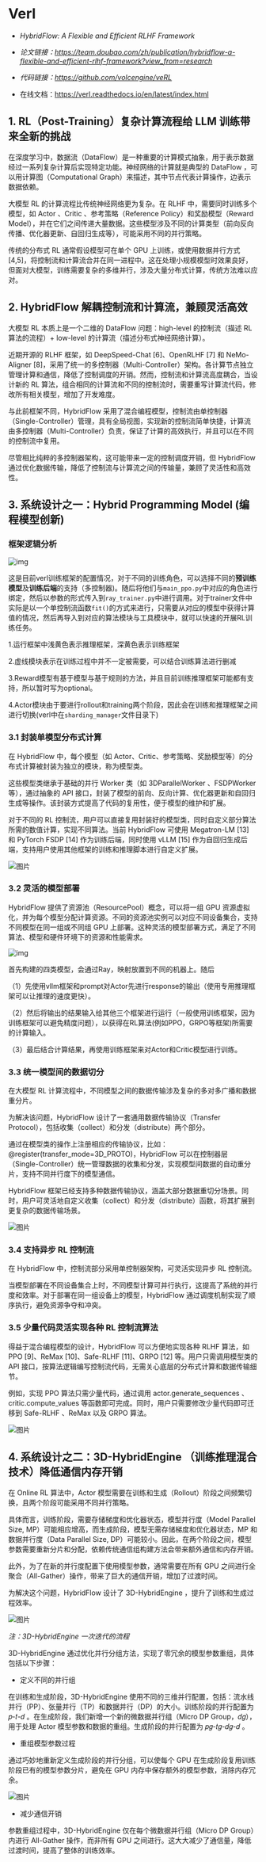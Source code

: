 

# Verl



- *HybridFlow: A Flexible and Efficient RLHF Framework*

- *论文链接：https://team.doubao.com/zh/publication/hybridflow-a-flexible-and-efficient-rlhf-framework?view_from=research*

- *代码链接：https://github.com/volcengine/veRL*
- 在线文档：https://verl.readthedocs.io/en/latest/index.html



## 1. RL（Post-Training）复杂计算流程给 LLM 训练带来全新的挑战

在深度学习中，数据流（DataFlow）是一种重要的计算模式抽象，用于表示数据经过一系列复杂计算后实现特定功能。神经网络的计算就是典型的 DataFlow ，可以用计算图（Computational Graph）来描述，其中节点代表计算操作，边表示数据依赖。

大模型 RL 的计算流程比传统神经网络更为复杂。在 RLHF 中，需要同时训练多个模型，如 Actor 、Critic 、参考策略（Reference Policy）和奖励模型（Reward Model），并在它们之间传递大量数据。这些模型涉及不同的计算类型（前向反向传播、优化器更新、自回归生成等），可能采用不同的并行策略。

传统的分布式 RL 通常假设模型可在单个 GPU 上训练，或使用数据并行方式 [4,5]，将控制流和计算流合并在同一进程中。这在处理小规模模型时效果良好，但面对大模型，训练需要复杂的多维并行，涉及大量分布式计算，传统方法难以应对。

##  2. HybridFlow 解耦控制流和计算流，兼顾灵活高效

大模型 RL 本质上是一个二维的 DataFlow 问题：high-level 的控制流（描述 RL 算法的流程）+ low-level 的计算流（描述分布式神经网络计算）。

近期开源的 RLHF 框架，如 DeepSpeed-Chat [6]、OpenRLHF [7] 和 NeMo-Aligner [8]，采用了统一的多控制器（Multi-Controller）架构。各计算节点独立管理计算和通信，降低了控制调度的开销。然而，控制流和计算流高度耦合，当设计新的 RL 算法，组合相同的计算流和不同的控制流时，需要重写计算流代码，修改所有相关模型，增加了开发难度。

与此前框架不同，HybridFlow 采用了混合编程模型，控制流由单控制器（Single-Controller）管理，具有全局视图，实现新的控制流简单快捷，计算流由多控制器（Multi-Controller）负责，保证了计算的高效执行，并且可以在不同的控制流中复用。

尽管相比纯粹的多控制器架构，这可能带来一定的控制调度开销，但 HybridFlow 通过优化数据传输，降低了控制流与计算流之间的传输量，兼顾了灵活性和高效性。

## 3. 系统设计之一：Hybrid Programming Model (编程模型创新)

### 框架逻辑分析

![img](https://pic3.zhimg.com/v2-120db60c9af032bb5ddaab7ba831221e_1440w.jpg)



这是目前verl训练框架的配置情况，对于不同的训练角色，可以选择不同的**预训练模型**及**训练后端**的支持（多控制器)。随后将他们与`main_ppo.py`中对应的角色进行绑定，然后以参数的形式传入到`ray_trainer.py`中进行调用。对于trainer文件中实际是以一个单控制流函数`fit()`的方式来进行，只需要从对应的模型中获得计算值的情况，然后再导入到对应的算法模块与工具模块中，就可以快速的开展RL训练任务。

1.运行框架中浅黄色表示推理框架，深黄色表示训练框架

2.虚线模块表示在训练过程中并不一定被需要，可以结合训练算法进行删减

3.Reward模型有基于模型与基于规则的方法，并且目前训练推理框架可能都有支持，所以暂时写为optional。

4.Actor模块由于要进行rollout和training两个阶段，因此会在训练和推理框架之间进行切换(verl中在`sharding_manager`文件目录下)

### 3.1 封装单模型分布式计算

在 HybridFlow 中，每个模型（如 Actor、Critic、参考策略、奖励模型等）的分布式计算被封装为独立的模块，称为模型类。

这些模型类继承于基础的并行 Worker 类（如 3DParallelWorker 、FSDPWorker 等），通过抽象的 API 接口，封装了模型的前向、反向计算、优化器更新和自回归生成等操作。该封装方式提高了代码的复用性，便于模型的维护和扩展。

对于不同的 RL 控制流，用户可以直接复用封装好的模型类，同时自定义部分算法所需的数值计算，实现不同算法。当前 HybridFlow 可使用 Megatron-LM [13] 和 PyTorch FSDP [14] 作为训练后端，同时使用 vLLM [15] 作为自回归生成后端，支持用户使用其他框架的训练和推理脚本进行自定义扩展。

![图片](https://mmbiz.qpic.cn/sz_mmbiz_png/IrH3BAPESuiahEibicAGHwOUHDjGSoSsicz8mibzJMoGH9c0bPYbbjOWBUiciaFBV3STgEM6HXIW3Vvmib3k6AOJnWt3uQ/640?wx_fmt=png&from=appmsg&tp=webp&wxfrom=5&wx_lazy=1&wx_co=1)



### 3.2 灵活的模型部署

HybridFlow 提供了资源池（ResourcePool）概念，可以将一组 GPU 资源虚拟化，并为每个模型分配计算资源。不同的资源池实例可以对应不同设备集合，支持不同模型在同一组或不同组 GPU 上部署。这种灵活的模型部署方式，满足了不同算法、模型和硬件环境下的资源和性能需求。

![img](https://pica.zhimg.com/v2-677f0e776144e14a21c6fa7af61acde6_1440w.jpg)

首先构建的四类模型，会通过Ray，映射放置到不同的机器上。随后

（1）先使用vllm框架和prompt对Actor先进行response的输出（使用专用推理框架可以让推理的速度更快）。

（2）然后将输出的结果输入给其他三个框架进行运行（一般使用训练框架，因为训练框架可以避免精度问题），以获得在RL算法(例如PPO，GRPO等框架)所需要的计算输入。

（3）最后结合计算结果，再使用训练框架来对Actor和Critic模型进行训练。



### 3.3 统一模型间的数据切分

在大模型 RL 计算流程中，不同模型之间的数据传输涉及复杂的多对多广播和数据重分片。

为解决该问题，HybridFlow 设计了一套通用数据传输协议（Transfer Protocol），包括收集（collect）和分发（distribute）两个部分。

通过在模型类的操作上注册相应的传输协议，比如：@register(transfer_mode=3D_PROTO)，HybridFlow 可以在控制器层（Single-Controller）统一管理数据的收集和分发，实现模型间数据的自动重分片，支持不同并行度下的模型通信。

HybridFlow 框架已经支持多种数据传输协议，涵盖大部分数据重切分场景。同时，用户可灵活地自定义收集（collect）和分发（distribute）函数，将其扩展到更复杂的数据传输场景。



![图片](https://mmbiz.qpic.cn/sz_mmbiz_png/IrH3BAPESuiahEibicAGHwOUHDjGSoSsicz8licpiakd4SicTbHtIgeia5U18HXyuJyic8elNC8iaQ5CTM43zcScfAzzq3pA/640?wx_fmt=png&from=appmsg&tp=webp&wxfrom=5&wx_lazy=1&wx_co=1)



### 3.4 支持异步 RL 控制流

在 HybridFlow 中，控制流部分采用单控制器架构，可灵活实现异步 RL 控制流。

当模型部署在不同设备集合上时，不同模型计算可并行执行，这提高了系统的并行度和效率。对于部署在同一组设备上的模型，HybridFlow 通过调度机制实现了顺序执行，避免资源争夺和冲突。

### 3.5 少量代码灵活实现各种 RL 控制流算法


得益于混合编程模型的设计，HybridFlow 可以方便地实现各种 RLHF 算法，如 PPO [9]、ReMax [10]、Safe-RLHF [11]、GRPO [12] 等。用户只需调用模型类的 API 接口，按算法逻辑编写控制流代码，无需关心底层的分布式计算和数据传输细节。

例如，实现 PPO 算法只需少量代码，通过调用 actor.generate_sequences 、critic.compute_values 等函数即可完成。同时，用户只需要修改少量代码即可迁移到 Safe-RLHF 、ReMax 以及 GRPO 算法。

![图片](https://mmbiz.qpic.cn/sz_mmbiz_png/IrH3BAPESuiahEibicAGHwOUHDjGSoSsicz8Y3fibjOtmOpOHUfCiaiaQicDiaPLBmWebhI2cB4BQTPc6D5KX08AhAawDvA/640?wx_fmt=png&from=appmsg&tp=webp&wxfrom=5&wx_lazy=1&wx_co=1)






## 4. 系统设计之二：3D-HybridEngine （训练推理混合技术）降低通信内存开销

在 Online RL 算法中，Actor 模型需要在训练和生成（Rollout）阶段之间频繁切换，且两个阶段可能采用不同并行策略。

具体而言，训练阶段，需要存储梯度和优化器状态，模型并行度（Model Parallel Size, MP）可能相应增高，而生成阶段，模型无需存储梯度和优化器状态，MP 和数据并行度（Data Parallel Size, DP）可能较小。因此，在两个阶段之间，模型参数需要重新分片和分配，依赖传统通信组构建方法会带来额外通信和内存开销。

此外，为了在新的并行度配置下使用模型参数，通常需要在所有 GPU 之间进行全聚合（All-Gather）操作，带来了巨大的通信开销，增加了过渡时间。

为解决这个问题，HybridFlow 设计了 3D-HybridEngine ，提升了训练和生成过程效率。

![图片](https://mmbiz.qpic.cn/sz_mmbiz_png/IrH3BAPESuiahEibicAGHwOUHDjGSoSsicz89JadxTZdMK7U6TpPrLY53F7icJZ8wmjiapJsvoaFL5rpQkOUtmt1BvjA/640?wx_fmt=png&from=appmsg&tp=webp&wxfrom=5&wx_lazy=1&wx_co=1)

*注：3D-HybridEngine 一次迭代的流程*

3D-HybridEngine 通过优化并行分组方法，实现了零冗余的模型参数重组，具体包括以下步骤：

- 定义不同的并行组

在训练和生成阶段，3D-HybridEngine 使用不同的三维并行配置，包括：流水线并行（PP）、张量并行（TP）和数据并行（DP）的大小。训练阶段的并行配置为 𝑝-𝑡-𝑑 。在生成阶段，我们新增一个新的微数据并行组（Micro DP Group，𝑑𝑔），用于处理 Actor 模型参数和数据的重组。生成阶段的并行配置为 𝑝𝑔-𝑡𝑔-𝑑𝑔-𝑑 。

- 重组模型参数过程

通过巧妙地重新定义生成阶段的并行分组，可以使每个 GPU 在生成阶段复用训练阶段已有的模型参数分片，避免在 GPU 内存中保存额外的模型参数，消除内存冗余。

![图片](https://mmbiz.qpic.cn/sz_mmbiz_png/IrH3BAPESuiahEibicAGHwOUHDjGSoSsicz89NqZ1EfmvTr6SC22vgCTFPZibVqTvnXB65VhWorqMwt4CMyvEfxibZIw/640?wx_fmt=png&from=appmsg&tp=webp&wxfrom=5&wx_lazy=1&wx_co=1)



- 减少通信开销

参数重组过程中，3D-HybridEngine 仅在每个微数据并行组（Micro DP Group）内进行 All-Gather 操作，而非所有 GPU 之间进行。这大大减少了通信量，降低过渡时间，提高了整体的训练效率。
